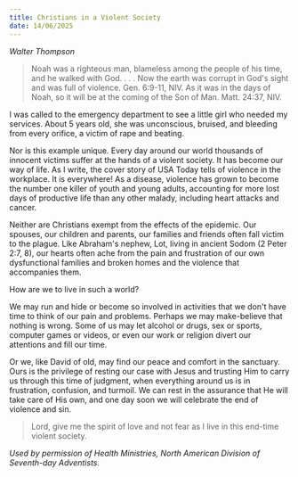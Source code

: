 ```yaml
---
title: Christians in a Violent Society
date: 14/06/2025
---
```


_Walter Thompson_

> <p></p>
> Noah was a righteous man, blameless among the people of his time, and he walked with God. . . . Now the earth was corrupt in God's sight and was full of violence. Gen. 6:9-11, NIV. As it was in the days of Noah, so it will be at the coming of the Son of Man. Matt. 24:37, NIV.

I was called to the emergency department to see a little girl who needed my services. About 5 years old, she was unconscious, bruised, and bleeding from every orifice, a victim of rape and beating.

Nor is this example unique. Every day around our world thousands of innocent victims suffer at the hands of a violent society. It has become our way of life. As I write, the cover story of USA Today tells of violence in the workplace. It is everywhere! As a disease, violence has grown to become the number one killer of youth and young adults, accounting for more lost days of productive life than any other malady, including heart attacks and cancer.

Neither are Christians exempt from the effects of the epidemic. Our spouses, our children and parents, our families and friends often fall victim to the plague. Like Abraham's nephew, Lot, living in ancient Sodom (2 Peter 2:7, 8), our hearts often ache from the pain and frustration of our own dysfunctional families and broken homes and the violence that accompanies them.

How are we to live in such a world?

We may run and hide or become so involved in activities that we don't have time to think of our pain and problems. Perhaps we may make-believe that nothing is wrong. Some of us may let alcohol or drugs, sex or sports, computer games or videos, or even our work or religion divert our attentions and fill our time.

Or we, like David of old, may find our peace and comfort in the sanctuary. Ours is the privilege of resting our case with Jesus and trusting Him to carry us through this time of judgment, when everything around us is in frustration, confusion, and turmoil. We can rest in the assurance that He will take care of His own, and one day soon we will celebrate the end of violence and sin.

> <callout></callout>
> Lord, give me the spirit of love and not fear as I live in this end-time violent society.

_Used by permission of Health Ministries, North American Division of Seventh-day Adventists._